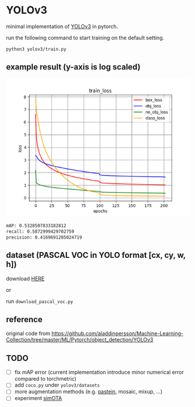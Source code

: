 # YOLOv3
minimal implementation of [YOLOv3](https://arxiv.org/pdf/1804.02767.pdf) in pytorch. 

run the following command to start training on the default setting.
```commandline
python3 yolov3/train.py
```

## example result (y-axis is log scaled)
![train_loss_210.png](train_loss_210.png)
```commandline
mAP: 0.5328507833182812
recall: 0.5872999429702759
precision: 0.4169691205024719
```

## dataset (PASCAL VOC in YOLO format [cx, cy, w, h])
download [HERE](https://www.kaggle.com/dataset/734b7bcb7ef13a045cbdd007a3c19874c2586ed0b02b4afc86126e89d00af8d2)

or

run `download_pascal_voc.py`

## reference
original code from https://github.com/aladdinpersson/Machine-Learning-Collection/tree/master/ML/Pytorch/object_detection/YOLOv3


## TODO
- [ ] fix mAP error (current implementation introduce minor numerical error compared to torchmetric)
- [ ] add `coco.py` under `yolov3/datasets`
- [ ] more augmentation methods (e.g. [pastein](https://github.com/conradry/copy-paste-aug), mosaic, mixup, ...)
- [ ] experiment [simOTA](https://github.com/yjh0410/FreeYOLO/blob/30ca71424c965bb61917e1a9579dabd71b55c64e/models/yolo_free/matcher.py#L8)
